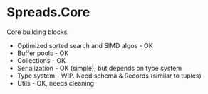 ﻿# Spreads.Core

Core building blocks:

* Optimized sorted search and SIMD algos - OK
* Buffer pools - OK
* Collections - OK
* Serialization - OK (simple), but depends on type system
* Type system - WIP. Need schema & Records (similar to tuples)
* Utils - OK, needs cleaning
